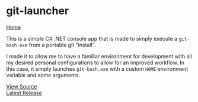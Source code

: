 # git-launcher

[Home](https://loganator956.github.io)

This is a simple C# .NET console app that is made to simply execute a `git-bash.exe` from a portable git "install".  

I made it to allow me to have a familiar environment for development with all my desired personal configurations to allow for an improved workflow.
In this case, it simply launches `git-bash.exe` with a custom `HOME` environment variable and some arguments.

[View Source](https://github.com/loganator956/git-launcher)  
[Latest Release](https://github.com/loganator956/git-launcher/releases/latest)

